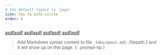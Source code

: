 ```yaml
---
# the default layout is 'page'
icon: fas fa-info-circle
order: 4
---
```


[asdfasdf](https://trulyeven.github.io/postsinfo/portfolio/)
[asdfasdf](https://trulyeven.github.io/portfolio/)
[asdfasdf](https://trulyeven.github.io/posts/portfolio/)
[asdfasdf](https://trulyeven.github.io/info/portfolio/)

> Add Markdown syntax content to file `_tabs/about.md`{: .filepath } and it will show up on this page.
{: .prompt-tip }
